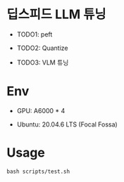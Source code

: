 # 딥스피드 LLM 튜닝

- TODO1: peft

- TODO2: Quantize

- TODO3: VLM 튜닝

# Env

- GPU: A6000 * 4

- Ubuntu: 20.04.6 LTS (Focal Fossa)


# Usage

```
bash scripts/test.sh 
```